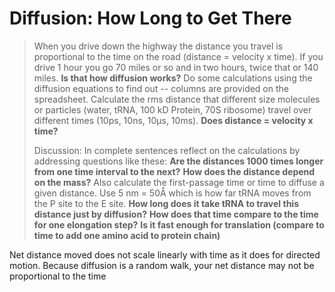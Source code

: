 # Diffusion: How Long to Get There #

> When you drive down the highway the distance you travel is proportional to the
> time on the road (distance = velocity x time). If you drive 1 hour you go 70
> miles or so and in two hours, twice that or 140 miles. __Is that how diffusion
> works?__ Do some calculations using the diffusion equations to find out --
> columns are provided on the spreadsheet. Calculate the rms distance that
> different size molecules or particles (water, tRNA, 100 kD Protein, 70S
> ribosome) travel over different times (10ps, 10ns, 10µs, 10ms). __Does
> distance = velocity x time?__ 
> 
> Discussion: In complete sentences reflect on the calculations by addressing
> questions like these: __Are the distances 1000 times longer from one time
> interval to the next?__ __How does the distance depend on the mass?__ Also
> calculate the first-passage time or time to diffuse a given distance. Use 5 nm
> = 50Å which is how far tRNA moves from the P site to the E site.  __How long
> does it take tRNA to travel this distance just by diffusion?__ __How does that
> time compare to the time for one elongation step?__ __Is it fast enough for
> translation (compare to time to add one amino acid to protein chain)__

Net distance moved does not scale linearly with time as it does for directed
motion. Because diffusion is a random walk, your net distance may not be
proportional to the time
